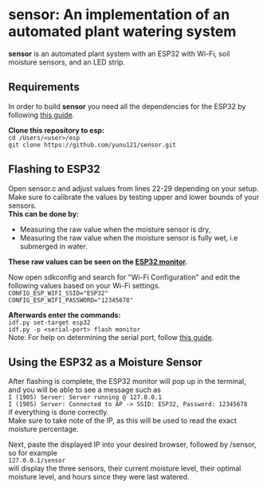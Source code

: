 sensor: An implementation of an automated plant watering system
========================================================================
**sensor** is an automated plant system with an ESP32 with Wi-Fi, 
soil moisture sensors, and an LED strip.

Requirements
------------
In order to build **sensor** you need all the dependencies for the ESP32 by following [this guide](https://docs.espressif.com/projects/esp-idf/en/latest/esp32/get-started/).

**Clone this repository to esp:**\
```cd /Users/<user>/esp```\
```git clone https://github.com/yunu121/sensor.git```

Flashing to ESP32
-----------------
Open sensor.c and adjust values from lines 22-29 depending on your setup.\
Make sure to calibrate the values by testing upper and lower bounds of your sensors.\
**This can be done by:**
- Measuring the raw value when the moisture sensor is dry,
- Measuring the raw value when the moisture sensor is fully wet, i.e submerged in water.

**These raw values can be seen on the [ESP32 monitor](#using-the-esp32-as-a-moisture-sensor).**

Now open sdkconfig and search for "Wi-Fi Configuration" and edit the following values based
on your Wi-Fi settings.\
```CONFIG_ESP_WIFI_SSID="ESP32"```\
```CONFIG_ESP_WIFI_PASSWORD="12345678"```

**Afterwards enter the commands:**\
```idf.py set-target esp32```\
```idf.py -p <serial-port> flash monitor```\
Note: For help on determining the serial port, follow [this guide](https://docs.espressif.com/projects/esp-idf/en/latest/esp32/get-started/establish-serial-connection.html).

Using the ESP32 as a Moisture Sensor
------------------------------------
After flashing is complete, the ESP32 monitor will pop up in the terminal, and you will be able to see a message such as\
```I (1905) Server: Server running @ 127.0.0.1```\
```I (1905) Server: Connected to AP -> SSID: ESP32, Password: 12345678```\
if everything is done correctly.\
Make sure to take note of the IP, as this will be used to read the exact moisture percentage.

Next, paste the displayed IP into your desired browser, followed by /sensor, so for example\
```127.0.0.1/sensor```\
will display the three sensors, their current moisture level, their optimal moisture level, and hours since they were last watered.
